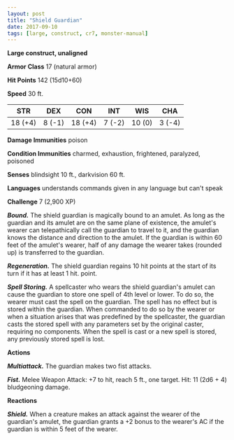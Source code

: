 ```yaml
---
layout: post
title: "Shield Guardian"
date: 2017-09-10
tags: [large, construct, cr7, monster-manual]
---
```


**Large construct, unaligned**

**Armor Class** 17 (natural armor)

**Hit Points** 142 (15d10+60)

**Speed** 30 ft.

|   STR   |   DEX   |   CON   |   INT   |   WIS   |   CHA   |
|:-----:|:-----:|:-----:|:-----:|:-----:|:-----:|
| 18 (+4) | 8 (-1) | 18 (+4) | 7 (-2) | 10 (0) | 3 (-4) |

**Damage Immunities** poison

**Condition Immunities** charmed, exhaustion, frightened, paralyzed, poisoned

**Senses** blindsight 10 ft., darkvision 60 ft.

**Languages** understands commands given in any language but can't speak

**Challenge** 7 (2,900 XP)

***Bound.*** The shield guardian is magically bound to an amulet. As long as the guardian and its amulet are on the same plane of existence, the amulet's wearer can telepathically call the guardian to travel to it, and the guardian knows the distance and direction to the amulet. If the guardian is within 60 feet of the amulet's wearer, half of any damage the wearer takes (rounded up) is transferred to the guardian.

***Regeneration.*** The shield guardian regains 10 hit points at the start of its turn if it has at least 1 hit. point.

***Spell Storing.*** A spellcaster who wears the shield guardian's amulet can cause the guardian to store one spell of 4th level or lower. To do so, the wearer must cast the spell on the guardian. The spell has no effect but is stored within the guardian. When commanded to do so by the wearer or when a situation arises that was predefined by the spellcaster, the guardian casts the stored spell with any parameters set by the original caster, requiring no components. When the spell is cast or a new spell is stored, any previously stored spell is lost.

**Actions**

***Multiattack.*** The guardian makes two fist attacks.

***Fist.*** Melee Weapon Attack: +7 to hit, reach 5 ft., one target. Hit: 11 (2d6 + 4) bludgeoning damage.

**Reactions**

***Shield.*** When a creature makes an attack against the wearer of the guardian's amulet, the guardian grants a +2 bonus to the wearer's AC if the guardian is within 5 feet of the wearer.

